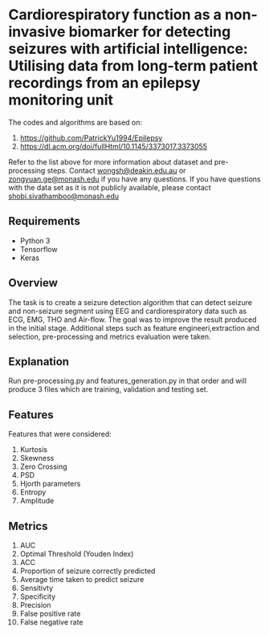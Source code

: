 # Cardiorespiratory function as a non-invasive biomarker for detecting seizures with artificial intelligence: Utilising data from long-term patient recordings from an epilepsy monitoring unit

The codes and algorithms are based on:
1. https://github.com/PatrickYu1994/Epilepsy  
2. https://dl.acm.org/doi/fullHtml/10.1145/3373017.3373055

Refer to the list above for more information about dataset and pre-processing steps. Contact wongsh@deakin.edu.au or zongyuan.ge@monash.edu if you have any questions. If you have questions with the data set as it is not publicly available, please contact shobi.sivathamboo@monash.edu

## Requirements
- Python 3
- Tensorflow
- Keras 

## Overview
The task is to create a seizure detection algorithm that can detect seizure and non-seizure segment using EEG and cardiorespiratory data such as ECG, EMG, THO and Air-flow. The goal was to improve the result produced in the initial stage. Additional steps such as feature engineeri,extraction and selection, pre-processing and metrics evaluation were taken.

## Explanation
Run pre-processing.py and features_generation.py in that order and will produce 3 files which are training, validation and testing set. 

## Features
Features that were considered:
1. Kurtosis
2. Skewness
3. Zero Crossing
4. PSD
5. Hjorth parameters
6. Entropy 
7. Amplitude 

## Metrics
1. AUC 
2. Optimal Threshold (Youden Index)
3. ACC
4. Proportion of seizure correctly predicted
5. Average time taken to predict seizure
6. Sensitivty 
7. Specificity
8. Precision
9. False positive rate
10. False negative rate
